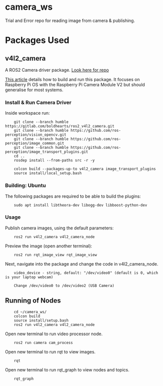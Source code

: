 # camera_ws
Trial and Error repo for reading image from camera & publishing.

# Packages Used
## v4l2_camera
A ROS2 Camera driver package. [Look here for repo](https://github.com/tier4/ros2_v4l2_camera/tree/galactic)

[This article](https://medium.com/swlh/raspberry-pi-ros-2-camera-eef8f8b94304) details how to build and run this package. It focuses on Raspberry Pi OS with the Raspberry Pi Camera Module V2 but should generalise for most systems.

### Install & Run Camera Driver
Inside workspace run:

        git clone --branch humble https://gitlab.com/boldhearts/ros2_v4l2_camera.git
        git clone --branch humble https://github.com/ros-perception/vision_opencv.git
        git clone --branch humble https://github.com/ros-perception/image_common.git
        git clone --branch humble https://github.com/ros-perception/image_transport_plugins.git
        cd ..
        rosdep install --from-paths src -r -y

        colcon build --packages-up-to v4l2_camera image_transport_plugins
        source install/local_setup.bash

### Building: Ubuntu
The following packages are required to be able to build the plugins:

        sudo apt install libtheora-dev libogg-dev libboost-python-dev

### Usage
Publish camera images, using the default parameters:

        ros2 run v4l2_camera v4l2_camera_node

Preview the image (open another terminal):

        ros2 run rqt_image_view rqt_image_view

Next, navigate into the package and change the code in v4l2_camera_node. 

        video_device - string, default: "/dev/video0" (default is 0, which is your laptop webcam)

        Change /dev/video0 to /dev/video2 (USB Camera)

## Running of Nodes

        cd ~/camera_ws/
        colcon build
        source install/setup.bash
        ros2 run v4l2_camera v4l2_camera_node

Open new terminal to run video processor node.
        
        ros2 run camera cam_process

Open new terminal to run rqt to view images.

        rqt

Open new terminal to run rqt_graph to view nodes and topics.

        rqt_graph
